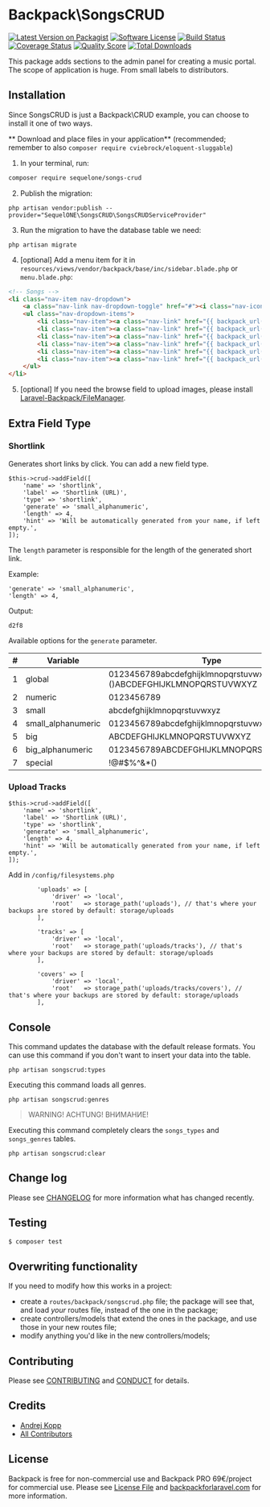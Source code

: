 # Backpack\SongsCRUD

[![Latest Version on Packagist][ico-version]][link-packagist]
[![Software License][ico-license]](LICENSE.md)
[![Build Status][ico-travis]][link-travis]
[![Coverage Status][ico-scrutinizer]][link-scrutinizer]
[![Quality Score][ico-code-quality]][link-code-quality]
[![Total Downloads][ico-downloads]][link-downloads]

This package adds sections to the admin panel for creating a music portal. The scope of application is huge. From small labels to distributors.

## Installation

Since SongsCRUD is just a Backpack\CRUD example, you can choose to install it one of two ways.

** Download and place files in your application** (recommended; remember to also ```composer require cviebrock/eloquent-sluggable```)

1) In your terminal, run:

``` bash
composer require sequelone/songs-crud
```

2) Publish the migration:

```
php artisan vendor:publish --provider="SequelONE\SongsCRUD\SongsCRUDServiceProvider"
```

3) Run the migration to have the database table we need:

```
php artisan migrate
```

4) [optional] Add a menu item for it in `resources/views/vendor/backpack/base/inc/sidebar.blade.php` or `menu.blade.php`:

```html
<!-- Songs -->
<li class="nav-item nav-dropdown">
    <a class="nav-link nav-dropdown-toggle" href="#"><i class="nav-icon la la-diamond"></i>{{ trans('songs-crud::songscrud.music') }}</a>
    <ul class="nav-dropdown-items">
        <li class="nav-item"><a class="nav-link" href="{{ backpack_url('songs/releases') }}"><i class="nav-icon la la-microphone"></i> {{ trans('songs-crud::songscrud.releases') }}</a></li>
        <li class="nav-item"><a class="nav-link" href="{{ backpack_url('songs/labels') }}"><i class="nav-icon la la-star"></i> {{ trans('songs-crud::songscrud.labels') }}</a></li>
        <li class="nav-item"><a class="nav-link" href="{{ backpack_url('songs/artists') }}"><i class="nav-icon la la-users"></i> {{ trans('songs-crud::songscrud.artists') }}</a></li>
        <li class="nav-item"><a class="nav-link" href="{{ backpack_url('songs/types') }}"><i class="nav-icon la la-check-square-o"></i> {{ trans('songs-crud::songscrud.types') }}</a></li>
        <li class="nav-item"><a class="nav-link" href="{{ backpack_url('songs/genres') }}"><i class="nav-icon la la-list-ul"></i> {{ trans('songs-crud::songscrud.genres') }}</a></li>
        <li class="nav-item"><a class="nav-link" href="{{ backpack_url('songs') }}"><i class="nav-icon la la-music"></i> {{ trans('songs-crud::songscrud.tracks') }}</a></li>
    </ul>
</li>
```

5) [optional] If you need the browse field to upload images, please install [Laravel-Backpack/FileManager](https://github.com/Laravel-Backpack/FileManager#installation).

## Extra Field Type

### Shortlink

Generates short links by click. You can add a new field type.

```
$this->crud->addField([
    'name' => 'shortlink',
    'label' => 'Shortlink (URL)',
    'type' => 'shortlink',
    'generate' => 'small_alphanumeric',
    'length' => 4,
    'hint' => 'Will be automatically generated from your name, if left empty.',
]);
```

The `length` parameter is responsible for the length of the generated short link. 

Example:
```
'generate' => 'small_alphanumeric',
'length' => 4,
```

Output:

```
d2f8
```

Available options for the `generate` parameter.

| **#** | **Variable**       | **Type**                                                                 |
|-------|--------------------|--------------------------------------------------------------------------|
| 1     | global             | 0123456789abcdefghijklmnopqrstuvwxyz!@#$%^&*()ABCDEFGHIJKLMNOPQRSTUVWXYZ |
| 2     | numeric            | 0123456789                                                               |
| 3     | small              | abcdefghijklmnopqrstuvwxyz                                               |
| 4     | small_alphanumeric | 0123456789abcdefghijklmnopqrstuvwxyz                                     |
| 5     | big                | ABCDEFGHIJKLMNOPQRSTUVWXYZ                                               |
| 6     | big_alphanumeric   | 0123456789ABCDEFGHIJKLMNOPQRSTUVWXYZ                                     |
| 7     | special            | !@#$%^&*()                                                               |

### Upload Tracks

```
$this->crud->addField([
    'name' => 'shortlink',
    'label' => 'Shortlink (URL)',
    'type' => 'shortlink',
    'generate' => 'small_alphanumeric',
    'length' => 4,
    'hint' => 'Will be automatically generated from your name, if left empty.',
]);
```

Add in `/config/filesystems.php`

```
        'uploads' => [
            'driver' => 'local',
            'root'   => storage_path('uploads'), // that's where your backups are stored by default: storage/uploads
        ],

        'tracks' => [
            'driver' => 'local',
            'root'   => storage_path('uploads/tracks'), // that's where your backups are stored by default: storage/uploads
        ],

        'covers' => [
            'driver' => 'local',
            'root'   => storage_path('uploads/tracks/covers'), // that's where your backups are stored by default: storage/uploads
        ],
```
## Console

This command updates the database with the default release formats. You can use this command if you don't want to insert your data into the table.

```phpregexp
php artisan songscrud:types
```

Executing this command loads all genres.

```phpregexp
php artisan songscrud:genres
```

> WARNING! ACHTUNG! ВНИМАНИЕ!

Executing this command completely clears the `songs_types` and `songs_genres` tables.

```phpregexp
php artisan songscrud:clear
```

## Change log

Please see [CHANGELOG](CHANGELOG.md) for more information what has changed recently.

## Testing

``` bash
$ composer test
```

## Overwriting functionality

If you need to modify how this works in a project: 
- create a ```routes/backpack/songscrud.php``` file; the package will see that, and load _your_ routes file, instead of the one in the package; 
- create controllers/models that extend the ones in the package, and use those in your new routes file;
- modify anything you'd like in the new controllers/models;

## Contributing

Please see [CONTRIBUTING](CONTRIBUTING.md) and [CONDUCT](CONDUCT.md) for details.

## Credits

- [Andrej Kopp][link-author]
- [All Contributors][link-contributors]

## License

Backpack is free for non-commercial use and Backpack PRO 69€/project for commercial use. Please see [License File](LICENSE.md) and [backpackforlaravel.com](https://backpackforlaravel.com/#pricing) for more information.

[ico-version]: https://img.shields.io/packagist/v/sequelone/SongsCRUD.svg?style=flat-square
[ico-license]: https://img.shields.io/badge/license-dual-blue?style=flat-square
[ico-travis]: https://img.shields.io/travis/Laravel-Backpack/sequelone/master.svg?style=flat-square
[ico-scrutinizer]: https://img.shields.io/scrutinizer/coverage/g/sequelone/SongsCRUD.svg?style=flat-square
[ico-code-quality]: https://img.shields.io/scrutinizer/g/sequelone/SongsCRUD.svg?style=flat-square
[ico-downloads]: https://img.shields.io/packagist/dt/sequelone/SongsCRUD.svg?style=flat-square

[link-packagist]: https://packagist.org/packages/sequelone/SongsCRUD
[link-travis]: https://travis-ci.org/sequelone/SongsCRUD
[link-scrutinizer]: https://scrutinizer-ci.com/g/sequelone/SongsCRUD/code-structure
[link-code-quality]: https://scrutinizer-ci.com/g/sequelone/SongsCRUD
[link-downloads]: https://packagist.org/packages/sequelone/SongsCRUD
[link-author]: https://github.com/SequelONE
[link-contributors]: ../../contributors
